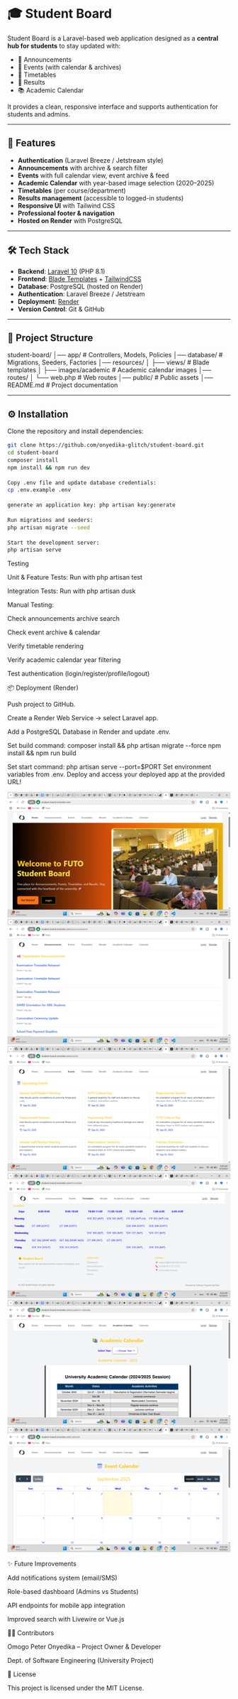 # 🎓 Student Board

Student Board is a Laravel-based web application designed as a **central hub for students** to stay updated with:
- 📢 Announcements  
- 📅 Events (with calendar & archives)  
- 📖 Timetables  
- 📝 Results  
- 📚 Academic Calendar  

It provides a clean, responsive interface and supports authentication for students and admins.  

---

## 🚀 Features

- **Authentication** (Laravel Breeze / Jetstream style)  
- **Announcements** with archive & search filter  
- **Events** with full calendar view, event archive & feed  
- **Academic Calendar** with year-based image selection (2020–2025)  
- **Timetables** (per course/department)  
- **Results management** (accessible to logged-in students)  
- **Responsive UI** with Tailwind CSS  
- **Professional footer & navigation**  
- **Hosted on Render** with PostgreSQL  

---

## 🛠️ Tech Stack

- **Backend**: [Laravel 10](https://laravel.com/) (PHP 8.1)  
- **Frontend**: [Blade Templates](https://laravel.com/docs/blade) + [TailwindCSS](https://tailwindcss.com/)  
- **Database**: PostgreSQL (hosted on Render)  
- **Authentication**: Laravel Breeze / Jetstream  
- **Deployment**: [Render](https://render.com/)  
- **Version Control**: Git & GitHub  

---

## 📂 Project Structure

student-board/
│── app/ # Controllers, Models, Policies
│── database/ # Migrations, Seeders, Factories
│── resources/
│ ├── views/ # Blade templates
│ ├── images/academic # Academic calendar images
│── routes/
│ └── web.php # Web routes
│── public/ # Public assets
│── README.md # Project documentation


---

## ⚙️ Installation

Clone the repository and install dependencies:

```bash
git clone https://github.com/onyedika-glitch/student-board.git
cd student-board
composer install
npm install && npm run dev

Copy .env file and update database credentials:
cp .env.example .env

generate an application key: php artisan key:generate

Run migrations and seeders:
php artisan migrate --seed

Start the development server:
php artisan serve
```
Testing

Unit & Feature Tests: Run with
php artisan test

Integration Tests: Run with
php artisan dusk

Manual Testing:

Check announcements archive search

Check event archive & calendar

Verify timetable rendering

Verify academic calendar year filtering

Test authentication (login/register/profile/logout)

📦 Deployment (Render)

Push project to GitHub.

Create a Render Web Service → select Laravel app.

Add a PostgreSQL Database in Render and update .env.

Set build command:
composer install && php artisan migrate --force
npm install && npm run build

Set start command: php artisan serve --port=$PORT
Set environment variables from .env.
Deploy and access your deployed app at the provided URL!

![alt text](image.png)
![alt text](image-1.png)
![alt text](image-2.png)
![alt text](image-3.png)
![alt text](image-4.png)
![alt text](image-5.png)

✨ Future Improvements

Add notifications system (email/SMS)

Role-based dashboard (Admins vs Students)

API endpoints for mobile app integration

Improved search with Livewire or Vue.js

👨‍💻 Contributors

Omogo Peter Onyedika – Project Owner & Developer

Dept. of Software Engineering (University Project)

📜 License

This project is licensed under the MIT License.
